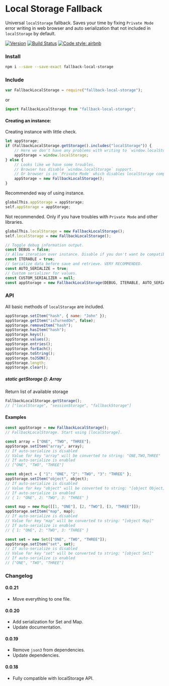 Local Storage Fallback
===========

Universal `localStorage` fallback. Saves your time by fixing `Private Mode` error writing in web browser and auto serialization that not included in `localStorage` by default.

[![Version](http://img.shields.io/npm/v/fallback-local-storage.svg)](https://www.npmjs.org/package/fallback-local-storage)
[![Build Status](https://travis-ci.org/r37r0m0d3l/fallback-local-storage.svg?branch=master)](https://travis-ci.org/r37r0m0d3l/fallback-local-storage)
[![Code style: airbnb](https://img.shields.io/badge/code%20style-airbnb-blue.svg?style=flat)](https://github.com/airbnb/javascript)

### Install

```bash
npm i --save --save-exact fallback-local-storage
```

### Include

```javascript
var FallbackLocalStorage = require("fallback-local-storage");
```

or

```javascript
import FallbackLocalStorage from "fallback-local-storage";
```

#### Creating an instance:

Creating instance with little check.

```javascript
let appStorage;
if (FallbackLocalStorage.getStorage().includes("localStorage")) {
	// Here we don't have any problems with writing to `window.localStorage`
	appStorage = window.localStorage;
} else {
	// Looks like we have some troubles.
	// Browser has disable `window.localStorage` support.
	// Or browser is in `Private Mode` which disables localStorage completely.
	appStorage = new FallbackLocalStorage();
}
```

Recommended way of using instance.

```javascript
globalThis.appStorage = appStorage;
self.appStorage = appStorage;
```

Not recommended. Only if you have troubles with `Private Mode` and other libraries.

```javascript
globalThis.localStorage = new FallbackLocalStorage();
self.localStorage = new FallbackLocalStorage();
```

```javascript
// Toggle debug information output.
const DEBUG = false;
// Allow iteration over instance. Disable if you don't want be compatible with localStorage.
const ITERABLE = true;
// Serialize data before save and retrieve. VERY RECOMMENDED.
const AUTO_SERIALIZE = true;
// Custom serializer for values.
const CUSTOM_SERIALIZER = null;
const appStorage = new FallbackLocalStorage(DEBUG, ITERABLE, AUTO_SERIALIZE, CUSTOM_SERIALIZER);
```

### API

All basic methods of `localStorage` are included.

```javascript
appStorage.setItem("hash", { name: "John" });
appStorage.getItem("isTurnedOn", false);
appStorage.removeItem("hash");
appStorage.hasItem("hash");
appStorage.keys();
appStorage.values();
appStorage.entries();
appStorage.forEach();
appStorage.toString();
appStorage.toJSON();
appStorage.length;
appStorage.clear();
```

##### static getStorage (): Array

Return list of available storage

```javascript
FallbackLocalStorage.getStorage();
// ["localStorage", "sessionStorage", "fallbackStorage"]
```

#### Examples

```javascript
const appStorage = new FallbackLocalStorage();
// FallbackLocalStorage. Start using [localStorage].

const array = ["ONE", "TWO", "THREE"];
appStorage.setItem("array", array);
// If auto-serialize is disabled
// Value for key "array" will be converted to string: "ONE,TWO,THREE"
// If auto-serialize is enabled
// ["ONE", "TWO", "THREE"]

const object = { "1": "ONE", "2": "TWO", "3": "THREE" };
appStorage.setItem("object", object);
// If auto-serialize is disabled
// Value for key "object" will be converted to string: "[object Object]"
// If auto-serialize is enabled
// { 1: "ONE", 2: "TWO", 3: "THREE" }

const map = new Map([[1, "ONE"], [2, "TWO"], [3, "THREE"]]);
appStorage.setItem("map", map);
// If auto-serialize is disabled
// Value for key "map" will be converted to string: "[object Map]"
// If auto-serialize is enabled
// { 1: "ONE", 2: "TWO", 3: "THREE" }

const set = new Set(["ONE", "TWO", "THREE"]);
appStorage.setItem("set", set);
// If auto-serialize is disabled
// Value for key "set" will be converted to string: "[object Set]"
// If auto-serialize is enabled
// ["ONE", "TWO", "THREE"]
```

### Changelog

#### 0.0.21

- Move everything to one file.

#### 0.0.20

- Add serialization for Set and Map.
- Update documentation.

#### 0.0.19

- Remove `json3` from dependencies.
- Update dependencies.

#### 0.0.18

- Fully compatible with localStorage API.
